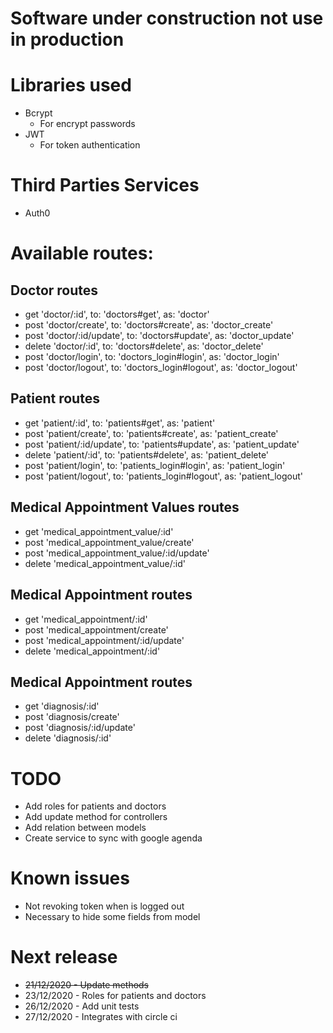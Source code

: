 # Software under construction not use in production

# Libraries used
* Bcrypt
    * For encrypt passwords
* JWT
    * For token authentication
  
# Third Parties Services
* Auth0

# Available routes:

## Doctor routes
* get 'doctor/:id', to: 'doctors#get', as: 'doctor'
* post 'doctor/create', to: 'doctors#create', as: 'doctor_create'
* post 'doctor/:id/update', to: 'doctors#update', as: 'doctor_update'
* delete 'doctor/:id', to: 'doctors#delete', as: 'doctor_delete'
* post 'doctor/login', to: 'doctors_login#login', as: 'doctor_login'
* post 'doctor/logout', to: 'doctors_login#logout', as: 'doctor_logout'

## Patient routes
* get 'patient/:id', to: 'patients#get', as: 'patient'
* post 'patient/create', to: 'patients#create', as: 'patient_create'
* post 'patient/:id/update', to: 'patients#update', as: 'patient_update'
* delete 'patient/:id', to: 'patients#delete', as: 'patient_delete'
* post 'patient/login', to: 'patients_login#login', as: 'patient_login'
* post 'patient/logout', to: 'patients_login#logout', as: 'patient_logout'

## Medical Appointment Values routes
* get 'medical_appointment_value/:id'
* post 'medical_appointment_value/create'
* post 'medical_appointment_value/:id/update'
* delete 'medical_appointment_value/:id'

## Medical Appointment routes
* get 'medical_appointment/:id'
* post 'medical_appointment/create'
* post 'medical_appointment/:id/update'
* delete 'medical_appointment/:id'

## Medical Appointment routes
* get 'diagnosis/:id'
* post 'diagnosis/create'
* post 'diagnosis/:id/update'
* delete 'diagnosis/:id'

# TODO
* Add roles for patients and doctors
* Add update method for controllers
* Add relation between models
* Create service to sync with google agenda

# Known issues
* Not revoking token when is logged out
* Necessary to hide some fields from model

# Next release
* <s>21/12/2020 - Update methods</s>
* 23/12/2020 - Roles for patients and doctors
* 26/12/2020 - Add unit tests
* 27/12/2020 - Integrates with circle ci
